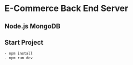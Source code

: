 # E-Commerce Back End Server
## Node.js MongoDB

## Start Project
```bash
- npm install
- npm run dev
```